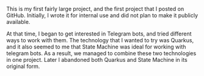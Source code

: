 This is my first fairly large project, and the first project that I posted on GitHub. Initially, I
wrote it for internal use and did not plan to make it publicly available.

At that time, I began to get interested in Telegram bots, and tried different ways to work with
them. The technology that I wanted to try was Quarkus, and it also seemed to me that State Machine
was ideal for working with telegram bots. As a result, we managed to combine these two technologies
in one project. Later I abandoned both Quarkus and State Machine in its original form.